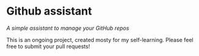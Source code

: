 # Github assistant

*A simple assistant to manage your GitHub repos*

This is an ongoing project, created mosty for my self-learning.
Please feel free to submit your pull requests!